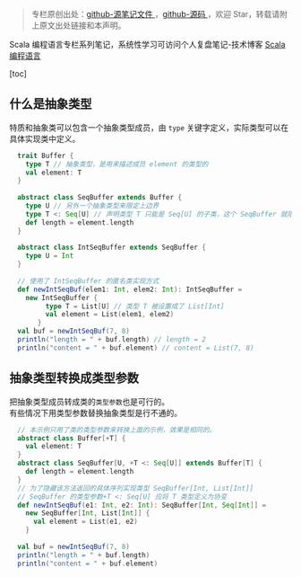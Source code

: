 > 专栏原创出处：[github-源笔记文件 ](https://github.com/GourdErwa/review-notes/tree/master/language/scala-basis) ，[github-源码 ](https://github.com/GourdErwa/scala-advanced/tree/master/scala-base/src/main/scala/com/gourd/scala/base/)，欢迎 Star，转载请附上原文出处链接和本声明。

Scala 编程语言专栏系列笔记，系统性学习可访问个人复盘笔记-技术博客 [Scala 编程语言 ](https://review-notes.top/language/scala-basis/)

[toc]
## 什么是抽象类型
特质和抽象类可以包含一个抽象类型成员，由 `type` 关键字定义，实际类型可以在具体实现类中定义。
```scala
  trait Buffer {
    type T // 抽象类型，是用来描述成员 element 的类型的
    val element: T
  }
  
  abstract class SeqBuffer extends Buffer {
    type U // 另外一个抽象类型来限定上边界
    type T <: Seq[U] // 声明类型 T 只能是 Seq[U] 的子类，这个 SeqBuffer 就限定的元素只能是序列
    def length = element.length
  }
  
  abstract class IntSeqBuffer extends SeqBuffer {
    type U = Int
  }
  
  // 使用了 IntSeqBuffer 的匿名类实现方式
  def newIntSeqBuf(elem1: Int, elem2: Int): IntSeqBuffer =
    new IntSeqBuffer {
         type T = List[U] // 类型 T 被设置成了 List[Int]
         val element = List(elem1, elem2)
       }
  val buf = newIntSeqBuf(7, 8)
  println("length = " + buf.length) // length = 2
  println("content = " + buf.element) // content = List(7, 8)
```
## 抽象类型转换成类型参数
把抽象类型成员转成类的`类型参数`也是可行的。    
有些情况下用类型参数替换抽象类型是行不通的。
```scala
  // 本示例只用了类的类型参数来转换上面的示例，效果是相同的。
  abstract class Buffer[+T] {
    val element: T
  }
  abstract class SeqBuffer[U, +T <: Seq[U]] extends Buffer[T] {
    def length = element.length
  }
  // 为了隐藏该方法返回的具体序列实现类型 SeqBuffer[Int, List[Int]]
  // SeqBuffer 的类型参数+T <: Seq[U] 应将 T 类型定义为协变
  def newIntSeqBuf(e1: Int, e2: Int): SeqBuffer[Int, Seq[Int]] =
    new SeqBuffer[Int, List[Int]] {
      val element = List(e1, e2)
    }
  
  val buf = newIntSeqBuf(7, 8)
  println("length = " + buf.length)
  println("content = " + buf.element)
```